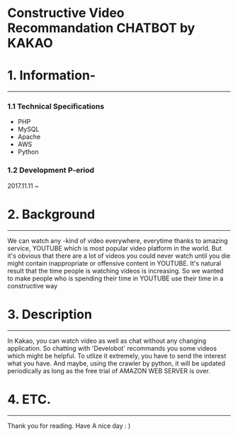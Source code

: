Constructive Video Recommandation CHATBOT by KAKAO
===============================================================

# 1. Information-
---------------------------------------------------------------

### 1.1 Technical Specifications
- PHP
- MySQL
- Apache
- AWS
- Python

### 1.2 Development P-eriod
2017.11.11 ~ 


# 2. Background
---------------------------------------------------------------
	
  We can watch any -kind of video everywhere, everytime thanks to amazing service, YOUTUBE which is most popular video platform in the world. But it's obvious that there are a lot of videos you could never watch until you die might contain inappropriate or offensive content in YOUTUBE. It's natural result that the time people is watching videos is increasing. So we wanted to make people who is spending their time in YOUTUBE use their time in a constructive way 



# 3. Description
---------------------------------------------------------------

  In Kakao, you can watch video as well as chat without any changing application. So chatting with 'Develobot' recommands you some videos which might be helpful. To utlize it extremely, you have to send the interest what you have. And maybe, using the crawler by python, it will be updated periodically as long as the free trial of AMAZON WEB SERVER is over.




# 4. ETC.
---------------------------------------------------------------

Thank you for reading.
Have A nice day : ) 
    
